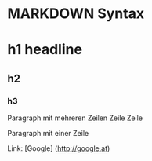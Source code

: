 # MARKDOWN Syntax
# h1 headline
## h2
### h3

Paragraph mit mehreren Zeilen
Zeile 
Zeile

Paragraph mit einer Zeile

Link: [Google] (http://google.at)